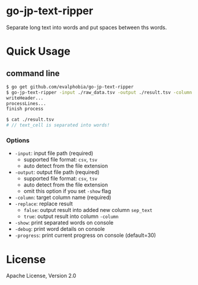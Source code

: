 # go-jp-text-ripper

Separate long text into words and put spaces between ths words.


# Quick Usage

## command line
```sh
$ go get github.com/evalphobia/go-jp-text-ripper
$ go-jp-text-ripper -input ./raw_data.tsv -output ./result.tsv -column text_cell -replace
writeHeader...
processLines...
finish process

$ cat ./result.tsv
# // text_cell is separated into words!
```

### Options

- `-input`: input file path (required)
    - supported file format: `csv`, `tsv`
    - auto detect from the file extension
- `-output`: output file path (required)
    - supported file format: `csv`, `tsv`
    - auto detect from the file extension
    - omit this option if you set `-show` flag
- `-column`: target column name (required)
- `-replace`: replace result
    - `false`: output result into added new column `sep_text`
    - `true`: output result into column `-column`
- `-show`: print separated words on console
- `-debug`: print word details on console
- `-progress`: print current progress on console (default=30)

# License

Apache License, Version 2.0
